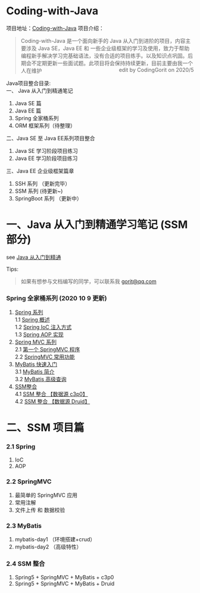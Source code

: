 # Coding-with-Java  

项目地址：[Coding-with-Java](https://github.com/CodingGorit/Coding-with-Java)
项目介绍：
> Coding-with-Java 是一个面向新手的 Java 从入门到进阶的项目，内容主要涉及 Java SE，Java EE 和 一些企业级框架的学习及使用，致力于帮助编程新手解决学习完基础语法，没有合适的项目练手。以及知识点巩固。后期会不定期更新一些面试题。此项目将会保持持续更新，目前主要由我一个人在维护 <span style="float:right">edit by CodingGorit on 2020/5</span>


Java项目整合目录:  
一、 Java 从入门到精通笔记  
1. Java SE 篇  
2. Java EE 篇  
3. Spring 全家桶系列  
4. ORM 框架系列（待整理）
  
二、Java SE 至 Java EE系列项目整合  
1. Java SE 学习阶段项目练习
2. Java EE 学习阶段项目练习  

三、Java EE 企业级框架篇章  
1. SSH 系列 （更新完毕）  
2. SSM 系列  (待更新~)
3. SpringBoot 系列  （更新中）



# 一、Java 从入门到精通学习笔记  (SSM 部分)
see [Java 从入门到精通](https://www.yuque.com/u300253/learnjava)

Tips:
> 如果有想参与文档编写的同学，可以联系我 gorit@qq.com
###  Spring 全家桶系列  (2020 10 9 更新)
1. [Spring 系列]()  
    1.1 [Spring 概述](https://www.yuque.com/u300253/learnjava/wc4rsg)  
    1.2 [Spring IoC 注入方式](https://www.yuque.com/u300253/learnjava/ywr56y)  
    1.3 [Spring AOP 实现](https://www.yuque.com/u300253/learnjava/bw9kdq)
2. [Spring MVC 系列](https://www.yuque.com/u300253/learnjava/pqqu30)  
    2.1 [第一个 SpringMVC 程序](https://www.yuque.com/u300253/learnjava/pqqu30)  
    2.2 [SpringMVC 常用功能](https://www.yuque.com/u300253/learnjava/uytf6x)  
3. [MyBatis 快速入门](https://www.yuque.com/u300253/learnjava/ihsmbh)  
    3.1 [MyBatis 简介](https://www.yuque.com/u300253/learnjava/ihsmbh)  
    3.2 [MyBatis 高级查询](https://www.yuque.com/u300253/learnjava/fu3eab)
4. [SSM整合]()  
    4.1 [SSM 整合 【数据源 c3p0】](https://www.yuque.com/u300253/learnjava/ckth8z)  
    4.2 [SSM 整合 【数据源 Druid】](https://www.yuque.com/u300253/learnjava/bqe80l) 

# 二、SSM 项目篇
### 2.1 Spring
1. IoC
2. AOP

### 2.2 SpringMVC
1. 最简单的 SpringMVC 应用
2. 常用注解
3. 文件上传 和 数据校验

### 2.3 MyBatis
1. mybatis-day1 （环境搭建+crud）
2. mybatis-day2 （高级特性）  

### 2.4 SSM 整合
1. Spring5 + SpringMVC + MyBatis + c3p0  
2. Spring5 + SpringMVC + MyBatis + Druid

